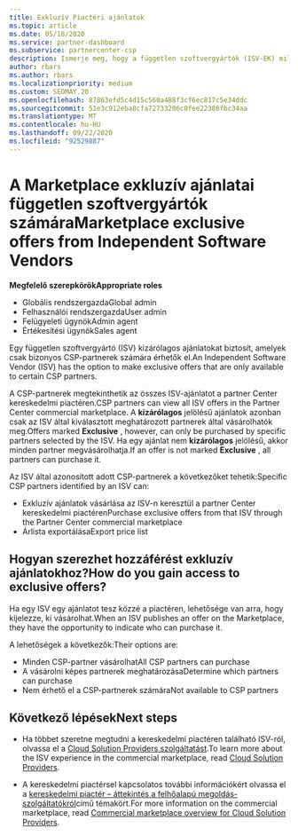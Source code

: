 ```yaml
---
title: Exkluzív Piactéri ajánlatok
ms.topic: article
ms.date: 05/18/2020
ms.service: partner-dashboard
ms.subservice: partnercenter-csp
description: Ismerje meg, hogy a független szoftvergyártók (ISV-EK) milyen exkluzív ajánlatokat biztosítanak, és csak bizonyos CSP-partnerek számára elérhetők.
author: rbars
ms.author: rbars
ms.localizationpriority: medium
ms.custom: SEOMAY.20
ms.openlocfilehash: 87863efd5c4d15c560a488f3cf6ec817c5e34ddc
ms.sourcegitcommit: 51e3c912eba8cfa72733206c0fee22386fbc34aa
ms.translationtype: MT
ms.contentlocale: hu-HU
ms.lasthandoff: 09/22/2020
ms.locfileid: "92529887"
---
```

# <a name="marketplace-exclusive-offers-from-independent-software-vendors"></a><span data-ttu-id="aead2-103">A Marketplace exkluzív ajánlatai független szoftvergyártók számára</span><span class="sxs-lookup"><span data-stu-id="aead2-103">Marketplace exclusive offers from Independent Software Vendors</span></span>

<span data-ttu-id="aead2-104">**Megfelelő szerepkörök**</span><span class="sxs-lookup"><span data-stu-id="aead2-104">**Appropriate roles**</span></span>

- <span data-ttu-id="aead2-105">Globális rendszergazda</span><span class="sxs-lookup"><span data-stu-id="aead2-105">Global admin</span></span>
- <span data-ttu-id="aead2-106">Felhasználói rendszergazda</span><span class="sxs-lookup"><span data-stu-id="aead2-106">User admin</span></span>
- <span data-ttu-id="aead2-107">Felügyeleti ügynök</span><span class="sxs-lookup"><span data-stu-id="aead2-107">Admin agent</span></span>
- <span data-ttu-id="aead2-108">Értékesítési ügynök</span><span class="sxs-lookup"><span data-stu-id="aead2-108">Sales agent</span></span>

<span data-ttu-id="aead2-109">Egy független szoftvergyártó (ISV) kizárólagos ajánlatokat biztosít, amelyek csak bizonyos CSP-partnerek számára érhetők el.</span><span class="sxs-lookup"><span data-stu-id="aead2-109">An Independent Software Vendor (ISV) has the option to make exclusive offers that are only available to certain CSP partners.</span></span>

<span data-ttu-id="aead2-110">A CSP-partnerek megtekinthetik az összes ISV-ajánlatot a partner Center kereskedelmi piactéren.</span><span class="sxs-lookup"><span data-stu-id="aead2-110">CSP partners can view all ISV offers in the Partner Center commercial marketplace.</span></span> <span data-ttu-id="aead2-111">A **kizárólagos** jelölésű ajánlatok azonban csak az ISV által kiválasztott meghatározott partnerek által vásárolhatók meg.</span><span class="sxs-lookup"><span data-stu-id="aead2-111">Offers marked **Exclusive** , however, can only be purchased by specific partners selected by the ISV.</span></span> <span data-ttu-id="aead2-112">Ha egy ajánlat nem **kizárólagos** jelölésű, akkor minden partner megvásárolhatja.</span><span class="sxs-lookup"><span data-stu-id="aead2-112">If an offer is not marked **Exclusive** , all partners can purchase it.</span></span>

<span data-ttu-id="aead2-113">Az ISV által azonosított adott CSP-partnerek a következőket tehetik:</span><span class="sxs-lookup"><span data-stu-id="aead2-113">Specific CSP partners identified by an ISV can:</span></span>

- <span data-ttu-id="aead2-114">Exkluzív ajánlatok vásárlása az ISV-n keresztül a partner Center kereskedelmi piactéren</span><span class="sxs-lookup"><span data-stu-id="aead2-114">Purchase exclusive offers from that ISV through the Partner Center commercial marketplace</span></span>
- <span data-ttu-id="aead2-115">Árlista exportálása</span><span class="sxs-lookup"><span data-stu-id="aead2-115">Export price list</span></span>

## <a name="how-do-you-gain-access-to-exclusive-offers"></a><span data-ttu-id="aead2-116">Hogyan szerezhet hozzáférést exkluzív ajánlatokhoz?</span><span class="sxs-lookup"><span data-stu-id="aead2-116">How do you gain access to exclusive offers?</span></span>

<span data-ttu-id="aead2-117">Ha egy ISV egy ajánlatot tesz közzé a piactéren, lehetősége van arra, hogy kijelezze, ki vásárolhat.</span><span class="sxs-lookup"><span data-stu-id="aead2-117">When an ISV publishes an offer on the Marketplace, they have the opportunity to indicate who can purchase it.</span></span>

<span data-ttu-id="aead2-118">A lehetőségek a következők:</span><span class="sxs-lookup"><span data-stu-id="aead2-118">Their options are:</span></span>

- <span data-ttu-id="aead2-119">Minden CSP-partner vásárolhat</span><span class="sxs-lookup"><span data-stu-id="aead2-119">All CSP partners can purchase</span></span>
- <span data-ttu-id="aead2-120">A vásárolni képes partnerek meghatározása</span><span class="sxs-lookup"><span data-stu-id="aead2-120">Determine which partners can purchase</span></span>
- <span data-ttu-id="aead2-121">Nem érhető el a CSP-partnerek számára</span><span class="sxs-lookup"><span data-stu-id="aead2-121">Not available to CSP partners</span></span>

## <a name="next-steps"></a><span data-ttu-id="aead2-122">Következő lépések</span><span class="sxs-lookup"><span data-stu-id="aead2-122">Next steps</span></span>

- <span data-ttu-id="aead2-123">Ha többet szeretne megtudni a kereskedelmi piactéren található ISV-ról, olvassa el a [Cloud Solution Providers szolgáltatást](/azure/marketplace/cloud-solution-providers).</span><span class="sxs-lookup"><span data-stu-id="aead2-123">To learn more about the ISV experience in the commercial marketplace, read [Cloud Solution Providers](/azure/marketplace/cloud-solution-providers).</span></span>

- <span data-ttu-id="aead2-124">A kereskedelmi piactérsel kapcsolatos további információkért olvassa el a [kereskedelmi piactér – áttekintés a felhőalapú megoldás-szolgáltatókról](csp-commercial-marketplace-overview.md)című témakört.</span><span class="sxs-lookup"><span data-stu-id="aead2-124">For more information on the commercial marketplace, read [Commercial marketplace overview for Cloud Solution Providers](csp-commercial-marketplace-overview.md).</span></span>